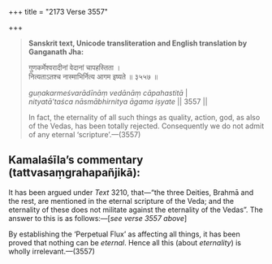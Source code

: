 +++
title = "2173 Verse 3557"

+++
> **Sanskrit text, Unicode transliteration and English translation by Ganganath Jha:** 
>
> गुणकर्मेश्वरादीनां वेदानां चापहस्तिता ।  
> नित्यताऽतश्च नास्माभिर्नित्य आगम इष्यते ॥ ३५५७ ॥ 
>
> *guṇakarmeśvarādīnāṃ vedānāṃ cāpahastitā* \|  
> *nityatā'taśca nāsmābhirnitya āgama iṣyate* \|\| 3557 \|\| 
>
> In fact, the eternality of all such things as quality, action, god, as also of the Vedas, has been totally rejected. Consequently we do not admit of any eternal ‘scripture’.—(3557)



## Kamalaśīla’s commentary (tattvasaṃgrahapañjikā):

It has been argued under *Text* 3210, that—“the three Deities, Brahmā and the rest, are mentioned in the eternal scripture of the Veda; and the eternality of these does not militate against the eternality of the Vedas”. The answer to this is as follows:—[*see verse 3557 above*]

By establishing the ‘Perpetual Flux’ as affecting all things, it has been proved that nothing can be *eternal*. Hence all this (about *eternality*) is wholly irrelevant.—(3557)


